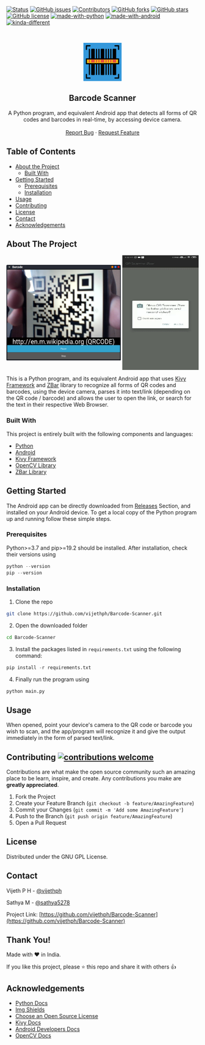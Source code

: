 [![Status](https://img.shields.io/badge/status-active-success.svg?style=flat-square)]()
[![GitHub issues](https://img.shields.io/github/issues/vijethph/Barcode-Scanner?style=flat-square)](https://github.com/vijethph/Barcode-Scanner/issues)
[![Contributors](https://img.shields.io/github/contributors/vijethph/Barcode-Scanner?style=flat-square)](https://github.com/vijethph/Barcode-Scanner/graphs/contributors)
[![GitHub forks](https://img.shields.io/github/forks/vijethph/Barcode-Scanner?color=blue&style=flat-square)](https://github.com/vijethph/Barcode-Scanner/network)
[![GitHub stars](https://img.shields.io/github/stars/vijethph/Barcode-Scanner?color=yellow&style=flat-square)](https://github.com/vijethph/Barcode-Scanner/stargazers)
[![GitHub license](https://img.shields.io/github/license/vijethph/Barcode-Scanner?style=flat-square)](https://github.com/vijethph/Barcode-Scanner/blob/master/LICENSE)
[![made-with-python](https://img.shields.io/badge/Made%20with-Python-blueviolet.svg?style=flat-square)](https://www.python.org/)
[![made-with-android](https://img.shields.io/badge/Made%20with-Android-blue.svg?style=flat-square)](https://www.python.org/)
[![kinda-different](https://img.shields.io/badge/kinda-different-blueviolet.svg?style=flat-square&labelColor=blue)](https://forthebadge.com)

<br />
<p align="center">
  <a href="https://github.com/vijethph/Barcode-Scanner">
    <img src="logo.png" alt="Logo" width="100" height="100">
  </a>

  <h2 align="center">Barcode Scanner</h2>

  <p align="center">
    A Python program, and equivalent Android app that detects all forms of QR codes and barcodes in real-time, by accessing device camera.
    <br />
    <br />
    <a href="https://github.com/vijethph/Barcode-Scanner/issues">Report Bug</a>
    ·
    <a href="https://github.com/vijethph/Barcode-Scanner/issues">Request Feature</a>
  </p>
</p>



<!-- TABLE OF CONTENTS -->
## Table of Contents

* [About the Project](#about-the-project)
  * [Built With](#built-with)
* [Getting Started](#getting-started)
  * [Prerequisites](#prerequisites)
  * [Installation](#installation)
* [Usage](#usage)
* [Contributing](#contributing)
* [License](#license)
* [Contact](#contact)
* [Acknowledgements](#acknowledgements)



<!-- ABOUT THE PROJECT -->
## About The Project

<a href="kivyybarcode.png"><img src="kivybarcodd.png" height="250" align="center" width="300" ></a>
<a href="androidwork.gif"><img src="androidwork.gif" height="300" align="center" width="200" ></a>

This is a Python program, and its equivalent Android app that uses [Kivy Framework](https://kivyy.org) and [ZBar](http://zbar.sourceforge.net/) library to recognize all forms of QR codes and barcodes, using the device camera, parses it into text/link (depending on the QR code / barcode) and allows the user to open the link, or search for the text in their respective Web Browser.



### Built With
This project is entirely built with the following components and languages:
* [Python](https://www.python.org)
* [Android](https://www.android.com)
* [Kivy Framework](https://kivy.org)
* [OpenCV Library](https://opencv.org/)
* [ZBar Library](http://zbar.sourceforge.net/)

<!-- GETTING STARTED -->
## Getting Started

The Android app can be directly downloaded from [Releases](https://github.com/vijethph/Barcode-Scanner/releases) Section, and installed on your Android device. To get a local copy of the Python program up and running follow these simple steps.

### Prerequisites

Python>=3.7 and pip>=19.2 should be installed. After installation, check their versions using

```python
python --version
pip --version
```


### Installation

1. Clone the repo
```sh
git clone https://github.com/vijethph/Barcode-Scanner.git
```
2. Open the downloaded folder
```sh
cd Barcode-Scanner
```
3. Install the packages listed in `requirements.txt` using the following command:
```python
pip install -r requirements.txt
```
4. Finally run the program using
```python
python main.py
```



<!-- USAGE EXAMPLES -->
## Usage

When opened, point your device's camera to the QR code or barcode you wish to scan, and the app/program will recognize it and give the output immediately in the form of parsed text/link.



<!-- CONTRIBUTING -->
## Contributing [![contributions welcome](https://img.shields.io/badge/contributions-welcome-brightgreen.svg?style=flat-square)](https://github.com/vijethph/Barcode-Scanner/pulls)


Contributions are what make the open source community such an amazing place to be learn, inspire, and create. Any contributions you make are **greatly appreciated**.

1. Fork the Project
2. Create your Feature Branch (`git checkout -b feature/AmazingFeature`)
3. Commit your Changes (`git commit -m 'Add some AmazingFeature'`)
4. Push to the Branch (`git push origin feature/AmazingFeature`)
5. Open a Pull Request



<!-- LICENSE -->
## License

Distributed under the GNU GPL License.



<!-- CONTACT -->
## Contact

Vijeth P H - [@vijethph](https://github.com/vijethph)

Sathya M - [@sathya5278](https://github.com/sathya5278)

Project Link: [https://github.com/vijethph/Barcode-Scanner](https://github.com/vijethph/Barcode-Scanner)

## Thank You!
Made with ❤ in India.

If you like this project, please ⭐ this repo and share it with others 👍


<!-- ACKNOWLEDGEMENTS -->
## Acknowledgements
* [Python Docs](https://docs.python.org)
* [Img Shields](https://shields.io)
* [Choose an Open Source License](https://choosealicense.com)
* [Kivy Docs](https://kivy.org/doc/stable/)
* [Android Developers Docs](https://developer.android.com/docs)
* [OpenCV Docs](https://docs.opencv.org/2.4/index.html)
